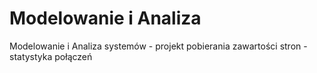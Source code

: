 # Modelowanie i Analiza
Modelowanie i Analiza systemów - projekt pobierania zawartości stron - statystyka połączeń
